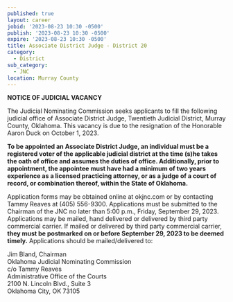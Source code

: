 ```yaml
---
published: true
layout: career
jobid: '2023-08-23 10:30 -0500'
publish: '2023-08-23 10:30 -0500'
expire: '2023-08-23 10:30 -0500'
title: Associate District Judge - District 20
category:
  - District
sub_category:
  - JNC
location: Murray County
---
```

**NOTICE OF JUDICIAL VACANCY**

The Judicial Nominating Commission seeks applicants to fill the following judicial office of Associate District Judge, Twentieth Judicial District, Murray County, Oklahoma.  This vacancy is due to the resignation of the Honorable Aaron Duck on October 1, 2023.

**To be appointed an Associate District Judge, an individual must be a registered voter of the applicable judicial district at the time (s)he takes the oath of office and assumes the duties of office.  Additionally, prior to appointment, the appointee must have had a minimum of two years experience as a licensed practicing attorney, or as a judge of a court of record, or combination thereof, within the State of Oklahoma.**

Application forms may be obtained online at okjnc.com or by contacting Tammy Reaves at (405) 556-9300. Applications must be submitted to the Chairman of the JNC no later than 5:00 p.m., Friday, September 29, 2023.  Applications may be mailed, hand delivered or delivered by third party commercial carrier.  If mailed or delivered by third party commercial carrier, **they must be postmarked on or before September 29, 2023 to be deemed timely.** Applications should be mailed/delivered to:  

Jim Bland, Chairman  
Oklahoma Judicial Nominating Commission  
c/o Tammy Reaves  
Administrative Office of the Courts  
2100 N. Lincoln Blvd., Suite 3  
Oklahoma City, OK 73105









